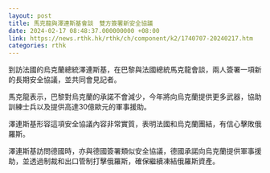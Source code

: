 ```yaml
---
layout: post
title: 馬克龍與澤連斯基會談　雙方簽署新安全協議
date: 2024-02-17 08:48:37.000000000 +08:00
link: https://news.rthk.hk/rthk/ch/component/k2/1740707-20240217.htm
categories: rthk
---
```


到訪法國的烏克蘭總統澤連斯基，在巴黎與法國總統馬克龍會談，兩人簽署一項新的長期安全協議，並共同會見記者。

馬克龍表示，巴黎對烏克蘭的承諾不會減少，今年將向烏克蘭提供更多武器，協助訓練士兵以及提供高達30億歐元的軍事援助。

澤連斯基形容這項安全協議內容非常實質，表明法國和烏克蘭團結，有信心擊敗俄羅斯。

澤連斯基訪問德國時，亦與德國簽署類似安全協議，德國承諾向烏克蘭提供軍事援助，並透過制裁和出口管制打擊俄羅斯，確保繼續凍結俄羅斯資產。
